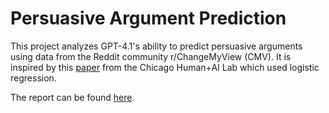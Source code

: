 # Persuasive Argument Prediction

This project analyzes GPT-4.1's ability to predict persuasive arguments using data from the Reddit community r/ChangeMyView (CMV). It is inspired by this [paper](https://chenhaot.com/pubs/winning-arguments.pdf) from the Chicago Human+AI Lab which used logistic regression.

The report can be found [here](https://github.com/justinhwang24/persuasive-argument-prediction/blob/main/CHAI%20Lab%20Report.pdf).
